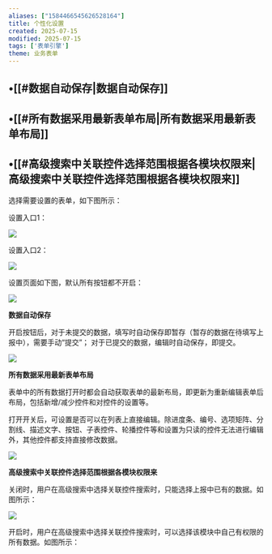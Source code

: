 ```yaml
---
aliases: ["1584466545626528164"]
title: 个性化设置
created: 2025-07-15
modified: 2025-07-15
tags: ['表单引擎']
theme: 业务表单
---
```


## •[[#数据自动保存|数据自动保存]]

## •[[#所有数据采用最新表单布局|所有数据采用最新表单布局]]

## •[[#高级搜索中关联控件选择范围根据各模块权限来|高级搜索中关联控件选择范围根据各模块权限来]]

选择需要设置的表单，如下图所示：

设置入口1：

![](https://myhelpdoc.oss-cn-heyuan.aliyuncs.com/mdimages/e3fddfb8199194f02ff14e6445ebc265.jpg)

设置入口2：

![](https://myhelpdoc.oss-cn-heyuan.aliyuncs.com/mdimages/c7b3e633ce688c8daf0ca1583d8d48f1.jpg)

设置页面如下图，默认所有按钮都不开启：

![](https://myhelpdoc.oss-cn-heyuan.aliyuncs.com/mdimages/df2f7bf09b4f7e6a1eb62db5ce4d0c0b.jpg)

**数据自动保存**

开启按钮后，对于未提交的数据，填写时自动保存即暂存（暂存的数据在待填写上报中），需要手动“提交”； 对于已提交的数据，编辑时自动保存，即提交。

![](https://myhelpdoc.oss-cn-heyuan.aliyuncs.com/mdimages/e35ce4d148f5594d56341deb12866322.jpg)

**所有数据采用最新表单布局**

表单中的所有数据打开时都会自动获取表单的最新布局，即更新为重新编辑表单后布局，包括新增/减少控件和对控件的设置等。

打开开关后，可设置是否可以在列表上直接编辑。除进度条、编号、选项矩阵、分割线、描述文字、按钮、子表控件、轮播控件等和设置为只读的控件无法进行编辑外，其他控件都支持直接修改数据。

![](https://myhelpdoc.oss-cn-heyuan.aliyuncs.com/mdimages/1eb77fe9cf6b6646ed552f30f1d38f26.jpg)

**高级搜索中关联控件选择范围根据各模块权限来**

关闭时，用户在高级搜索中选择关联控件搜索时，只能选择上报中已有的数据。如图所示：

![](https://myhelpdoc.oss-cn-heyuan.aliyuncs.com/mdimages/0c66b238c1604472cc5486d12e679afe.jpg)

开启时，用户在高级搜索中选择关联控件搜索时，可以选择该模块中自己有权限的所有数据。如图所示：

